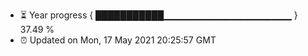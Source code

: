 - ⏳ Year progress { ███████████▁▁▁▁▁▁▁▁▁▁▁▁▁▁▁▁▁▁▁ } 37.49 %
- ⏰ Updated on Mon, 17 May 2021 20:25:57 GMT

